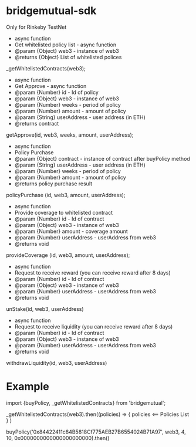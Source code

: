 # bridgemutual-sdk

Only for Rinkeby TestNet

 * async function
 * Get whitelisted policy list - async function
 * @param {Object} web3 - instance of web3
 * @returns {Object} List of whitelisted polices
 
 _getWhitelistedContracts(web3);

 * async function
 * Get Approve - async function
 * @param {Number} id - Id of policy
 * @param {Object} web3 - instance of web3
 * @param {Number} weeks - period of policy
 * @param {Number} amount - amount of policy
 * @param {String} userAddress - user address (in ETH)
 * @returns contract

 getApprove(id, web3, weeks, amount, userAddress);
 
 * async function
 * Policy Purchase
 * @param {Object} contract - instance of contract after buyPolicy method
 * @param {String} userAddress - user address (in ETH)
 * @param {Number} weeks - period of policy
 * @param {Number} amount - amount of policy
 * @returns policy purchase result

 policyPurchase (id, web3, amount, userAddress);
 
 * async function
 * Provide coverage to whitelisted contract
 * @param {Number} id - Id of contract
 * @param {Object} web3 - instance of web3
 * @param {Number} amount - coverage amount
 * @param {Number} userAddress - userAddress from web3
 * @returns void

 provideCoverage (id, web3, amount, userAddress);
 
 * async function
 * Request to receive reward (you can receive reward after 8 days)
 * @param {Number} id - Id of contract
 * @param {Object} web3 - instance of web3
 * @param {Number} userAddress - userAddress from web3
 * @returns void
  
 unStake(id, web3, userAddress)
 
 * async function
 * Request to receive liquidity (you can receive reward after 8 days)
 * @param {Number} id - Id of contract
 * @param {Object} web3 - instance of web3
 * @param {Number} userAddress - userAddress from web3
 * @returns void
 
 withdrawLiquidity(id, web3, userAddress)
 
 # Example
 import {buyPolicy, _getWhitelistedContracts} from 'bridgemutual';
 
 _getWhitelistedContracts(web3).then((policies) => 
    {
        policies <== Policies List
    }
 )
 
 buyPolicy('0x84422411c84B5818Cf775AEB27B6554024B71A97', web3, 4, 10, 0x0000000000000000000000).then()
